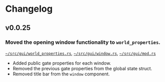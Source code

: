 # Changelog

## v0.0.25

### Moved the opening window functionality to `world_properties`.

[`~/src/gui/world_properties.rs`](/src/gui/world_properties.rs), [`~/src/gui/window.rs`](/src/gui/window.rs), [`~/src/gui/mod.rs`](/src/gui/mod.rs)
- Added public gate properties for each window.
- Removed the previous gate properties from the global state struct.
- Removed title bar from the `window` component.
